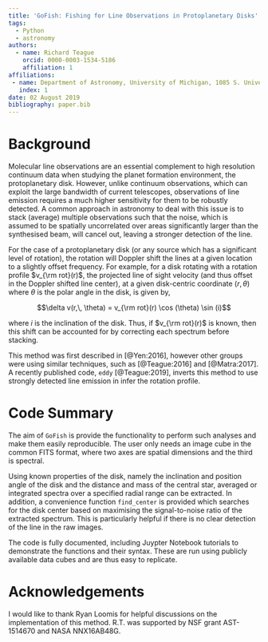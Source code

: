 ```yaml
---
title: 'GoFish: Fishing for Line Observations in Protoplanetary Disks'
tags:
  - Python
  - astronomy
authors:
  - name: Richard Teague
    orcid: 0000-0003-1534-5186
    affiliation: 1
affiliations:
 - name: Department of Astronomy, University of Michigan, 1085 S. University Ave., Ann Arbor, MI 48109, USA
   index: 1
date: 02 August 2019
bibliography: paper.bib
---
```


# Background

Molecular line observations are an essential complement to high resolution continuum data when studying the planet formation environment, the protoplanetary disk. However, unlike continuum observations, which can exploit the large bandwidth of current telescopes, observations of line emission requires a much higher sensitivity for them to be robustly detected. A common approach in astronomy to deal with this issue is to stack (average) multiple observations such that the noise, which is assumed to be spatially uncorrelated over areas significantly larger than the synthesised beam, will cancel out, leaving a stronger detection of the line.

For the case of a protoplanetary disk (or any source which has a significant level of rotation), the rotation will Doppler shift the lines at a given location to a slightly offset frequency. For example, for a disk rotating with a rotation profile $v_{\rm rot}(r)$, the projected line of sight velocity (and thus offset in the Doppler shifted line center), at a given disk-centric coordinate $(r,\, \theta)$ where $\theta$ is the polar angle in the disk, is given by,

$$\delta v(r,\, \theta) = v_{\rm rot}(r) \cos (\theta) \sin (i)$$

where $i$ is the inclination of the disk. Thus, if $v_{\rm rot}(r)$ is known, then this shift can be accounted for by correcting each spectrum before stacking.

This method was first described in [@Yen:2016], however other groups were using similar techniques, such as [@Teague:2016] and [@Matra:2017]. A recently published code, `eddy` [@Teague:2019], inverts this method to use strongly detected line emission in infer the rotation profile.

# Code Summary

The aim of `GoFish` is provide the functionality to perform such analyses and make them easily reproducible. The user only needs an image cube in the common FITS format, where two axes are spatial dimensions and the third is spectral.

Using known properties of the disk, namely the inclination and position angle of the disk and the distance and mass of the central star, averaged or integrated spectra over a specified radial range can be extracted. In addition, a convenience function `find_center` is provided which searches for the disk center based on maximising the signal-to-noise ratio of the extracted spectrum. This is particularly helpful if there is no clear detection of the line in the raw images.

The code is fully documented, including Juypter Notebook tutorials to demonstrate the functions and their syntax. These are run using publicly available data cubes and are thus easy to replicate.

# Acknowledgements

I would like to thank Ryan Loomis for helpful discussions on the implementation of this method. R.T. was supported by NSF grant AST-1514670 and NASA NNX16AB48G.

